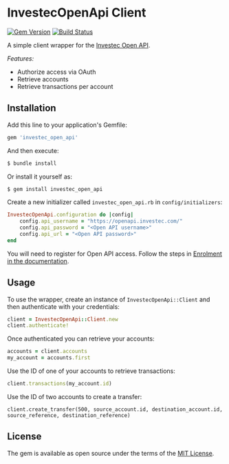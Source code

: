 # InvestecOpenApi Client

[![Gem Version](https://badge.fury.io/rb/investec_open_api.svg)](https://badge.fury.io/rb/investec_open_api)
[![Build Status](https://travis-ci.com/Offerzen/investec_open_api.svg?branch=master)](https://travis-ci.com/Offerzen/investec_open_api)

A simple client wrapper for the [Investec Open API](https://developer.investec.com/programmable-banking/#open-api).

*Features:*

- Authorize access via OAuth
- Retrieve accounts
- Retrieve transactions per account

## Installation

Add this line to your application's Gemfile:

```ruby
gem 'investec_open_api'
```

And then execute:

```bash
$ bundle install
```

Or install it yourself as:

```bash
$ gem install investec_open_api
```

Create a new initializer called `investec_open_api.rb` in `config/initializers`:

```ruby
InvestecOpenApi.configuration do |config|
    config.api_username = "https://openapi.investec.com/"
    config.api_password = "<Open API username>"
    config.api_url = "<Open API password>"
end
```

You will need to register for Open API access. Follow the steps in [Enrolment in the documentation](https://developer.investec.com/programmable-banking/#enrolment).


## Usage

To use the wrapper, create an instance of `InvestecOpenApi::Client` and then authenticate with your credentials:

```ruby
client = InvestecOpenApi::Client.new
client.authenticate!
```

Once authenticated you can retrieve your accounts:

```ruby
accounts = client.accounts
my_account = accounts.first
```

Use the ID of one of your accounts to retrieve transactions:

```ruby
client.transactions(my_account.id)
```

Use the ID of two accounts to create a transfer:

```
client.create_transfer(500, source_account.id, destination_account.id, source_reference, destination_reference)
```

## License

The gem is available as open source under the terms of the [MIT License](https://opensource.org/licenses/MIT).

